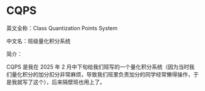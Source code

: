# CQPS

英文全称：Class Quantization Points System

中文名：班级量化积分系统

简介：

CQPS 是我在 2025 年 2 月中下旬给我们班写的一个量化积分系统（因为当时我们量化积分的加分扣分非常麻烦，导致我们班里负责加分的同学经常懒得操作，于是我就写了这个），后来隔壁班也用上了。
